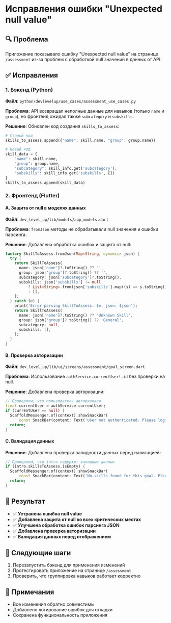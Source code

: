 # Исправления ошибки "Unexpected null value"

## 🔍 Проблема
Приложение показывало ошибку "Unexpected null value" на странице `/assessment` из-за проблем с обработкой null значений в данных от API.

## ✅ Исправления

### 1. Бэкенд (Python)
**Файл**: `python/devlevelup/use_cases/assessment_use_cases.py`

**Проблема**: API возвращал неполные данные для навыков (только `name` и `group`), но фронтенд ожидал также `subcategory` и `subskills`.

**Решение**: Обновлен код создания `skills_to_assess`:
```python
# Старый код
skills_to_assess.append({"name": skill.name, "group": group.name})

# Новый код
skill_data = {
    "name": skill.name, 
    "group": group.name,
    "subcategory": skill_info.get('subcategory'),
    "subskills": skill_info.get('subskills', [])
}
skills_to_assess.append(skill_data)
```

### 2. Фронтенд (Flutter)

#### A. Защита от null в моделях данных
**Файл**: `dev_level_up/lib/models/app_models.dart`

**Проблема**: `fromJson` методы не обрабатывали null значения и ошибки парсинга.

**Решение**: Добавлена обработка ошибок и защита от null:
```dart
factory SkillToAssess.fromJson(Map<String, dynamic> json) {
  try {
    return SkillToAssess(
      name: json['name']?.toString() ?? '',
      group: json['group']?.toString() ?? '',
      subcategory: json['subcategory']?.toString(),
      subskills: json['subskills'] != null 
          ? List<String>.from(json['subskills'].map((s) => s.toString()))
          : [],
    );
  } catch (e) {
    print('Error parsing SkillToAssess: $e, json: $json');
    return SkillToAssess(
      name: json['name']?.toString() ?? 'Unknown Skill',
      group: json['group']?.toString() ?? 'General',
      subcategory: null,
      subskills: [],
    );
  }
}
```

#### B. Проверка авторизации
**Файл**: `dev_level_up/lib/ui/screens/assessment/goal_screen.dart`

**Проблема**: Использование `authService.currentUser!.id` без проверки на null.

**Решение**: Добавлена проверка авторизации:
```dart
// Проверяем, что пользователь авторизован
final currentUser = authService.currentUser;
if (currentUser == null) {
  ScaffoldMessenger.of(context).showSnackBar(
      const SnackBar(content: Text('User not authenticated. Please login first.')));
  return;
}
```

#### C. Валидация данных
**Решение**: Добавлена проверка валидности данных перед навигацией:
```dart
// Проверяем, что intro содержит валидные данные
if (intro.skillsToAssess.isEmpty) {
  ScaffoldMessenger.of(context).showSnackBar(
      const SnackBar(content: Text('No skills found for this goal. Please try again.')));
  return;
}
```

## 🎯 Результат

- ✅ **Устранена ошибка null value**
- ✅ **Добавлена защита от null во всех критических местах**
- ✅ **Улучшена обработка ошибок парсинга JSON**
- ✅ **Добавлена проверка авторизации**
- ✅ **Валидация данных перед отображением**

## 🔄 Следующие шаги

1. Перезапустить бэкенд для применения изменений
2. Протестировать приложение на странице `/assessment`
3. Проверить, что группировка навыков работает корректно

## 📝 Примечания

- Все изменения обратно совместимы
- Добавлено логирование ошибок для отладки
- Сохранена функциональность приложения
